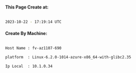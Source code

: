 
   
#### This Page Create at:

```bash

2023-10-22 - 17:19:14 UTC

```

#### Create By Machine:

```bash

Host Name : fv-az1107-690

platform  : Linux-6.2.0-1014-azure-x86_64-with-glibc2.35

Ip Local  : 10.1.0.34

```

